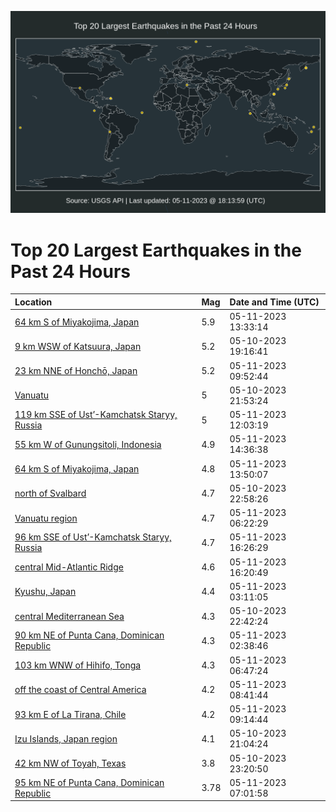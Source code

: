 ![Map](./map.png)

# Top 20 Largest Earthquakes in the Past 24 Hours

| Location | Mag | Date and Time (UTC) |
|:---|:---|:---|
| [64 km S of Miyakojima, Japan](https://earthquake.usgs.gov/earthquakes/eventpage/us6000kb3g) | 5.9 | 05-11-2023 13:33:14 |
| [9 km WSW of Katsuura, Japan](https://earthquake.usgs.gov/earthquakes/eventpage/us6000kayd) | 5.2 | 05-10-2023 19:16:41 |
| [23 km NNE of Honchō, Japan](https://earthquake.usgs.gov/earthquakes/eventpage/us6000kb2d) | 5.2 | 05-11-2023 09:52:44 |
| [Vanuatu](https://earthquake.usgs.gov/earthquakes/eventpage/us6000kazq) | 5 | 05-10-2023 21:53:24 |
| [119 km SSE of Ust’-Kamchatsk Staryy, Russia](https://earthquake.usgs.gov/earthquakes/eventpage/us6000kb2y) | 5 | 05-11-2023 12:03:19 |
| [55 km W of Gunungsitoli, Indonesia](https://earthquake.usgs.gov/earthquakes/eventpage/us6000kb41) | 4.9 | 05-11-2023 14:36:38 |
| [64 km S of Miyakojima, Japan](https://earthquake.usgs.gov/earthquakes/eventpage/us6000kb3j) | 4.8 | 05-11-2023 13:50:07 |
| [north of Svalbard](https://earthquake.usgs.gov/earthquakes/eventpage/us6000kb00) | 4.7 | 05-10-2023 22:58:26 |
| [Vanuatu region](https://earthquake.usgs.gov/earthquakes/eventpage/us6000kb1h) | 4.7 | 05-11-2023 06:22:29 |
| [96 km SSE of Ust’-Kamchatsk Staryy, Russia](https://earthquake.usgs.gov/earthquakes/eventpage/us6000kb6a) | 4.7 | 05-11-2023 16:26:29 |
| [central Mid-Atlantic Ridge](https://earthquake.usgs.gov/earthquakes/eventpage/us6000kb6b) | 4.6 | 05-11-2023 16:20:49 |
| [Kyushu, Japan](https://earthquake.usgs.gov/earthquakes/eventpage/us6000kb0w) | 4.4 | 05-11-2023 03:11:05 |
| [central Mediterranean Sea](https://earthquake.usgs.gov/earthquakes/eventpage/us6000kazy) | 4.3 | 05-10-2023 22:42:24 |
| [90 km NE of Punta Cana, Dominican Republic](https://earthquake.usgs.gov/earthquakes/eventpage/pr2023131000) | 4.3 | 05-11-2023 02:38:46 |
| [103 km WNW of Hihifo, Tonga](https://earthquake.usgs.gov/earthquakes/eventpage/us6000kb1l) | 4.3 | 05-11-2023 06:47:24 |
| [off the coast of Central America](https://earthquake.usgs.gov/earthquakes/eventpage/us6000kb27) | 4.2 | 05-11-2023 08:41:44 |
| [93 km E of La Tirana, Chile](https://earthquake.usgs.gov/earthquakes/eventpage/us6000kb29) | 4.2 | 05-11-2023 09:14:44 |
| [Izu Islands, Japan region](https://earthquake.usgs.gov/earthquakes/eventpage/us6000kazb) | 4.1 | 05-10-2023 21:04:24 |
| [42 km NW of Toyah, Texas](https://earthquake.usgs.gov/earthquakes/eventpage/tx2023jdmd) | 3.8 | 05-10-2023 23:20:50 |
| [95 km NE of Punta Cana, Dominican Republic](https://earthquake.usgs.gov/earthquakes/eventpage/pr2023131004) | 3.78 | 05-11-2023 07:01:58 |
